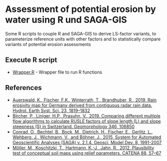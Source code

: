 # Assessment of potential erosion by water using R und SAGA-GIS
Some R scripts to couple R and SAGA-GIS to derive LS-factor variants, to parameterize reference units with other factors and to statistically compare variants of potential erosion assessments 


## Execute R script
* [Wrapper.R](https://github.com/JKI-GDM/LSS4_Bodenerosion-Uebung_2024/blob/main/WrappeR.R) - Wrapper file to run R functions 

## References
* [Auerswald, K., Fischer, F.K., Winterrath, T., Brandhuber, R., 2019. Rain erosivity map for Germany derived from contiguous radar rain data. Hydrol. Earth Syst. Sci. 23, 1819–1832](https://doi.org/10.5194/hess-23-1819-2019)
* [Bircher, P., Liniger, H.P., Prasuhn, V., 2019. Comparing different multiple flow algorithms to calculate RUSLE factors of slope length (L) and slope steepness (S) in Switzerland. Geomorphology 346, 106850](https://github.com/JKI-GDM/LSS4_Bodenerosion-Uebung_2024/blob/main/Bircher-etal2019geomorphology.pdf)
* [Conrad, O., Bechtel, B., Bock, M., Dietrich, H., Fischer, E., Gerlitz, L., Wehberg, J., Wichmann, V., and Böhner, J., 2015, System for Automated Geoscientific Analyses (SAGA) v. 2.1.4. Geosci. Model Dev. 8, 1991-2007](https://doi.org/10.5194/gmd-8-1991-2015)
* [Möller, M., Koschitzki, T., Hartmann, K.-J., Jahn, R., 2012. Plausibility test of conceptual soil maps using relief parameters. CATENA 88, 57–67](https://github.com/JKI-GDM/LSS4_Bodenerosion-Uebung_2024/blob/main/Moeller-etal2012catena.pdf)
